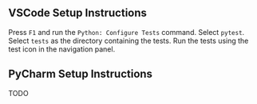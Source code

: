 ## VSCode Setup Instructions

Press `F1` and run the `Python: Configure Tests` command. Select `pytest`. 
Select `tests` as the directory containing the tests. 
Run the tests using the test icon in the navigation panel.

## PyCharm Setup Instructions
TODO
